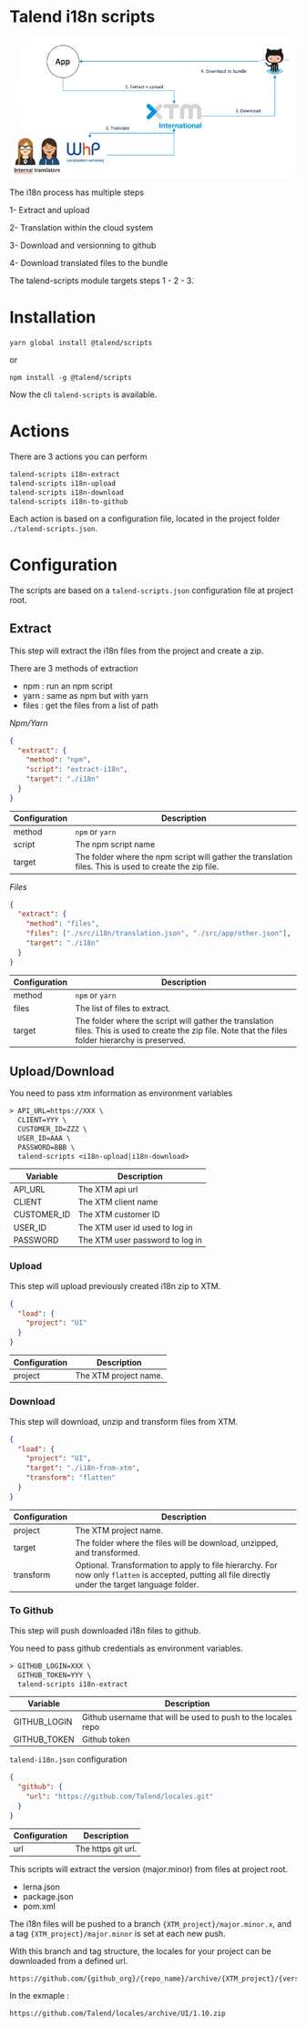 # Talend i18n scripts

<img src="./process.png">

The i18n process has multiple steps

1- Extract and upload

2- Translation within the cloud system

3- Download and versionning to github

4- Download translated files to the bundle


The talend-scripts module targets steps 1 - 2 - 3.

# Installation

```shell
yarn global install @talend/scripts
```

or

```shell
npm install -g @talend/scripts
```

Now the cli `talend-scripts` is available.

# Actions

There are 3 actions you can perform

```shell
talend-scripts i18n-extract
talend-scripts i18n-upload
talend-scripts i18n-download
talend-scripts i18n-to-github
```

Each action is based on a configuration file, located in the project folder `./talend-scripts.json`.

# Configuration

The scripts are based on a `talend-scripts.json` configuration file at project root.

## Extract

This step will extract the i18n files from the project and create a zip.

There are 3 methods of extraction
- npm : run an npm script
- yarn : same as npm but with yarn
- files : get the files from a list of path

*Npm/Yarn*

```json
{
  "extract": {
    "method": "npm",
    "script": "extract-i18n",
    "target": "./i18n"
  }
}
```

| Configuration | Description |
|---|---|
| method | `npm` or `yarn` |
| script | The npm script name |
| target | The folder where the npm script will gather the translation files. This is used to create the zip file. |


*Files*

```json
{
  "extract": {
    "method": "files",
    "files": ["./src/i18n/translation.json", "./src/app/other.json"],
    "target": "./i18n"
  }
}
```

| Configuration | Description |
|---|---|
| method | `npm` or `yarn` |
| files | The list of files to extract. |
| target | The folder where the script will gather the translation files. This is used to create the zip file. Note that the files folder hierarchy is preserved.  |


## Upload/Download

You need to pass xtm information as environment variables

```shell
> API_URL=https://XXX \
  CLIENT=YYY \
  CUSTOMER_ID=ZZZ \
  USER_ID=AAA \
  PASSWORD=BBB \
  talend-scripts <i18n-upload|i18n-download>
```

| Variable | Description |
|---|---|
| API_URL | The XTM api url |
| CLIENT | The XTM client name |
| CUSTOMER_ID | The XTM customer ID |
| USER_ID | The XTM user id used to log in |
| PASSWORD | The XTM user password to log in |

### Upload
This step will upload previously created i18n zip to XTM.

```json
{
  "load": {
    "project": "UI"
  }
}
```

| Configuration | Description |
|---|---|
| project | The XTM project name. |


### Download
This step will download, unzip and transform files from XTM.

```json
{
  "load": {
    "project": "UI",
    "target": "./i18n-from-xtm",
    "transform": "flatten"
  }
}
```

| Configuration | Description |
|---|---|
| project | The XTM project name. |
| target | The folder where the files will be download, unzipped, and transformed. |
| transform | Optional. Transformation to apply to file hierarchy. For now only `flatten` is accepted, putting all file directly under the target language folder. |


### To Github
This step will push downloaded i18n files to github.

You need to pass github credentials as environment variables.

```shell
> GITHUB_LOGIN=XXX \
  GITHUB_TOKEN=YYY \
  talend-scripts i18n-extract
```

| Variable | Description |
|---|---|
| GITHUB_LOGIN | Github username that will be used to push to the locales repo |
| GITHUB_TOKEN | Github token |


`talend-i18n.json` configuration

```json
{
  "github": {
    "url": "https://github.com/Talend/locales.git"
  }
}
```

| Configuration | Description |
|---|---|
| url | The https git url. |

This scripts will extract the version (major.minor) from files at project root.
* lerna.json
* package.json
* pom.xml

The i18n files will be pushed to a branch `{XTM_project}/major.minor.x`, and a tag `{XTM_project}/major.minor` is set at each new push.

With this branch and tag structure, the locales for your project can be downloaded from a defined url.
```
https://github.com/{github_org}/{repo_name}/archive/{XTM_project}/{version}.zip
```

In the exmaple :
```
https://github.com/Talend/locales/archive/UI/1.10.zip
```
